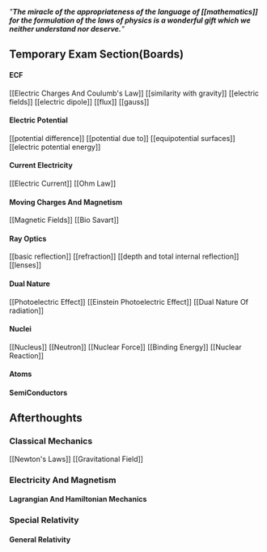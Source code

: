 *"**The miracle of the appropriateness of the language of [[mathematics]] for the formulation of the laws of physics is a wonderful gift which we neither understand nor deserve.**"*

## Temporary Exam Section(Boards)
#### ECF
[[Electric Charges And Coulumb's Law]]
[[similarity with gravity]]
[[electric fields]]
[[electric dipole]]
[[flux]]
[[gauss]]

#### Electric Potential
[[potential difference]]
[[potential due to]]
[[equipotential surfaces]]
[[electric potential energy]]

#### Current Electricity
[[Electric Current]]
[[Ohm Law]]


#### Moving Charges And Magnetism
[[Magnetic Fields]]
[[Bio Savart]]

#### Ray Optics
[[basic reflection]]
[[refraction]]
[[depth and total internal reflection]]
[[lenses]]

#### Dual Nature
[[Photoelectric Effect]]
[[Einstein Photoelectric Effect]]
[[Dual Nature Of radiation]]

#### Nuclei
[[Nucleus]]
[[Neutron]]
[[Nuclear Force]]
[[Binding Energy]]
[[Nuclear Reaction]]

#### Atoms
#### SemiConductors

## Afterthoughts 

### Classical Mechanics
[[Newton's Laws]]
[[Gravitational Field]]

### Electricity And Magnetism

#### Lagrangian And Hamiltonian Mechanics

### Special Relativity

#### General Relativity


